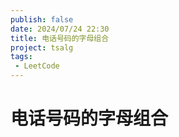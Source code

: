 ```yaml
---
publish: false
date: 2024/07/24 22:30
title: 电话号码的字母组合
project: tsalg
tags:
 - LeetCode
---
```


# 电话号码的字母组合
